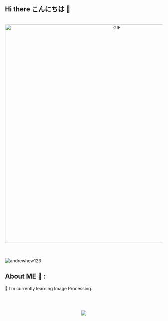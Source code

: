 ## Hi there こんにちは 👋
</br>
<div align="center">
<img hight="300" width="700" alt="GIF" align="center" src="https://github.com/SuMMeRNeVeRLoSe/SuMMeRNeVeRLoSe/blob/main/gif/rimuru-demon.gif">
</div>
</br>
</br>
<p align="left"> <img src="https://komarev.com/ghpvc/?username=yangyangmy&label=Profile%20views&color=0e75b6&style=flat" alt="andrewhew123" /> </p>


## About ME 💬 :
🌱 I’m currently learning Image Processing.

</br>
</br>
<p align="center" > 
<img  src="https://github-readme-stats.vercel.app/api?username=SuMMeRNeVeRLoSe&&show_icons=true&theme=radical"/>
</p>
  <!--
**SuMMeRNeVeRLoSe/SuMMeRNeVeRLoSe** is a ✨ _special_ ✨ repository because its `README.md` (this file) appears on your GitHub profile.

Here are some ideas to get you started:

- 🔭 I’m currently working on ...
- 🌱 I’m currently learning ...
- 👯 I’m looking to collaborate on ...
- 🤔 I’m looking for help with ...
- 💬 Ask me about ...
- 📫 How to reach me: ...
- 😄 Pronouns: ...
- ⚡ Fun fact: ...
-->
